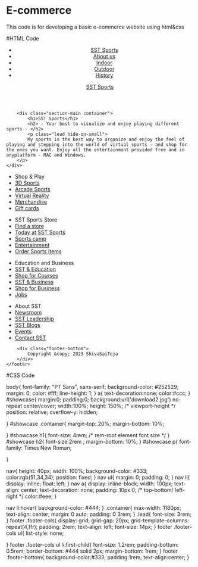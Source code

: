 # E-commerce
This code is for developing a basic e-commerce website using html&amp;css

#HTML Code

<!DOCTYPE html>
<html>
<head>
	<title>SST Sports</title>
	<link rel="stylesheet" type="text/css" href="Project.css">
</head>
<body>
	<div id="showcase">
		<header>
			<nav class="cf">
				<ul class="cf">
					<li>
						<a href="#showcase">SST Sports</a>
					</li>
					<li>
						<a href="#aboutus">About us</a>
					</li>
					<li>
						<a href="#indoor">Indoor</a>
					</li>
					<li>
						<a href="#outdoor">Outdoor</a>
					</li>
					<li>
						<a href="#history">History</a>
					</li>
				</ul>
				<a href="#" id="openup">SST Sports</a>
			</nav>
		</header>

		<div class="section-main container">
			<h1>SST Sports</h1>
			<h2> - Your best to visualize and enjoy playing different sports - </h2>
			<p class="lead hide-on-small">
			My sports is the best way to organize and enjoy the feel of playing and stepping into the world of virtual sports - and shop for the ones you want. Enjoy all the entertainment provided free and in anyplatform - MAC and Windows.
		</p>
	</div>
</div>
      <footer>
		<div class="container">
			<div class="footer-cols">
				<ul>
					<li>
						Shop & Play
					</li>
					<li>
						<a href="#">3D Sports</a>
					</li>
					<li>
						<a href="#">Arcade Sports</a>
					</li>
					<li>
						<a href="#">Virtual Reality</a>
					</li>
					<li>
						<a href="#">Merchandise</a>
					</li>
					<li>
						<a href="#">Gift cards</a>
					</li>
				</ul>
					<ul>
					<li>
						SST Sports Store
					</li>
					<li>
						<a href="#">Find a store</a>
					</li>
					<li>
						<a href="#">Today at SST Sports</a>
					</li>
					<li>
						<a href="#">Sports camp</a>
					</li>
					<li>
						<a href="#">Entertainment</a>
					</li>
					<li>
						<a href="#">Order Sports Items</a>
					</li>
				</ul>
				</ul>
					<ul>
					<li>
						Education and Business
					</li>
					<li>
						<a href="#">SST & Education</a>
					</li>
					<li>
						<a href="#">Shop for Courses</a>
					</li>
					<li>
						<a href="#">SST & Business</a>
					</li>
					<li>
						<a href="#">Shop for Business</a>
					</li>
					<li>
						<a href="#">Jobs</a>
					</li>
				</ul>
				</ul>
					<ul>
					<li>
						About SST
					</li>
					<li>
						<a href="#">Newsroom</a>
					</li>
					<li>
						<a href="#">SST Leadership</a>
					</li>
					<li>
						<a href="#">SST Blogs</a>
					</li>
					<li>
						<a href="#">Events</a>
					</li>
					<li>
						<a href="#">Contact SST </a>
					</li>
				</ul>
			</div>
			
		
		<div class="footer-bottom">
			Copyright &copy; 2023 ShivaSaiTeja
		</div>
	</footer>
</body>
</html>



#CSS Code

body{
	font-family: "PT Sans", sans-serif;
	background-color: #252529;
	margin: 0;
	color: #fff;
	line-height: 1;
}
a{
	text-decoration:none;
	color:#ccc;
}
#showcase{
	margin:0;
	padding:0;
	background:url('download2.jpg') no-repeat center/cover;
	width:100%;
	height: 150%; /* viewport-height */
	position: relative;
	overflow-y: hidden;

}
#showcase .container{
	margin-top: 20%;
      margin-bottom: 10%;

}
#showcase h1{
	font-size: 4rem; /* rem-root element font size */
}
#showcase h2{
	font-size:2rem ;
      margin-bottom: 10%;
}
#showcase p{
	font-family: Times New Roman;

}

nav{
	height: 40px;
	width: 100%;
	background-color: #333;
	color:rgb(51,34,34);
	position: fixed;
}
nav ul{
	margin: 0;
	padding: 0;
}
nav li{
	display: inline;
	float: left;
}
nav a{
	display: inline-block;
	width: 100px;
	text-align: center;
	text-decoration: none;
	padding: 10px 0; /* top-bottom/ left-right */
	color:#eee;
}

nav li:hover{
	background-color: #444;
}
.container{
	max-width: 1180px;
	text-align: center;
	margin: 0 auto;
	padding: 0 3rem;
}
.lead{
	font-size: 3rem;
}
footer .footer-cols{
	display: grid;
	grid-gap: 20px;
	grid-template-columns: repeat(4,1fr);
	padding: 2rem;
	text-align: left;
	font-size: 14px;
}
footer .footer-cols ul{
	list-style: none;

}
footer .footer-cols ul li:first-child{
	font-size: 1.2rem;
	padding-bottom: 0.5rem;
	border-bottom: #444 solid 2px;
	margin-bottom: 1rem;
}
footer .footer-bottom{
	background-color:#333;
	padding:1rem;
	text-align:center;
}
